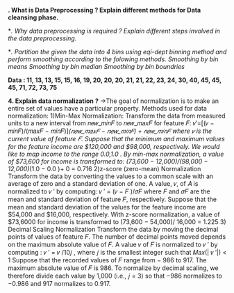 **. What is Data Preprocessing ? Explain different methods for Data cleansing phase.**

**. Why data preprocessing is required ? Explain different steps involved in the data preprocessing.*

**. Partition the given the data into 4 bins using eqi-dept binning method and perform smoothing according to the folowing methods.
Smoothing by bin means
Smoothing by bin median
Smoothing by bin boundries*

**Data : 11, 13, 13,  15, 15, 16, 19, 20, 20, 20, 21, 21, 22, 23, 24, 30, 40, 45, 45, 45, 71, 72, 73, 75**

**4. Explain data normalization ?**
->The goal of normalization is to make an entire set of values have a particular property.
Methods used for data normalization:
  1)Min-Max Normalization:
Transform the data from measured units to a new
interval from 𝑛𝑒𝑤_𝑚𝑖𝑛𝐹 to 𝑛𝑒𝑤_𝑚𝑎𝑥𝐹 for feature 𝐹:
𝑣′=[(𝑣 − 𝑚𝑖𝑛𝐹)/(𝑚𝑎𝑥𝐹 − 𝑚𝑖𝑛𝐹)]*(𝑛𝑒𝑤_𝑚𝑎𝑥𝐹 − 𝑛𝑒𝑤_𝑚𝑖𝑛𝐹) + 𝑛𝑒𝑤_𝑚𝑖𝑛𝐹
where 𝑣 is the current value of feature 𝐹.
Suppose that the minimum and maximum values for
the feature income are $120,000 and $98,000,
respectively. We would like to map income to the range
0.0,1.0 . By min-max normalization, a value of $73,600
for income is transformed to:
(73,600 − 12,000)/(98,000 − 12,000)*(1.0 − 0.0 )+ 0 = 0.716
2)z-score (zero-mean) Normalization Transform the data by converting the values to a common scale with an average of zero and a standard deviation of one. A value, 𝑣, of 𝐴 is normalized to 𝑣 ′ by computing: 𝑣 ′ = (𝑣 − 𝐹 )/𝜎𝐹 where 𝐹 and 𝜎𝐹 are the mean and standard deviation of feature 𝐹, respectively.
Suppose that the mean and standard deviation of the values for the feature income are $54,000 and $16,000, respectively. With z-score normalization, a value of $73,6000 for income is transformed to (73,600 − 54,000)/ 16,000 = 1.225
3) Decimal Scaling Normalization Transform the data by moving the decimal points of values of feature 𝐹. The number of decimal points moved depends on the maximum absolute value of 𝐹. A value 𝑣 of 𝐹 is normalized to 𝑣 ′ by computing : 𝑣 ′ = 𝑣 /10𝑗 , where 𝑗 is the smallest integer such that 𝑀𝑎𝑥(| 𝑣 ′|) < 1
Suppose that the recorded values of 𝐹 range from − 986 to 917. The maximum absolute value of 𝐹 is 986. To normalize by decimal scaling, we therefore divide each value by 1,000 (i.e., 𝑗 = 3) so that −986 normalizes to −0.986 and 917 normalizes to 0.917. 


